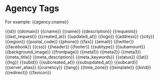 Agency Tags
=========

For example:
{{agency.cname}}

{{id}}
{{domain}}
{{cname}}
{{name}}
{{description}}
{{requests}}
{{last_request}}
{{created_at}}
{{updated_at}}
{{logo}}
{{address}}
{{city}}
{{region}}
{{postal_code}}
{{phone}}
{{fax}}
{{email}}
{{twitter}}
{{facebook}}
{{css}}
{{header}}
{{footer}}
{{subtype}}
{{subamount}}
{{background_image}}
{{frontpage}}
{{meta1}}
{{meta2}}
{{meta3}}
{{meta_title}}
{{meta_description}}
{{meta_keywords}}
{{status}}
{{lat}}
{{lng}}
{{subid}}
{{subcreated_at}}
{{subupdated_at}}
{{subcard}}
{{server_alias}}
{{currency}}
{{lang}}
{{time_zone}}
{{template}}
{{kind}}
{{redirect}}
{{favicon}}
